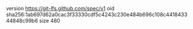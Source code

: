 version https://git-lfs.github.com/spec/v1
oid sha256:1ab697d62a0cac3f33330cdf5c4243c230e484b696c108c441843344848c99b6
size 480
